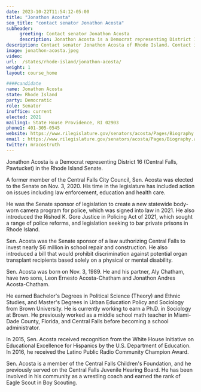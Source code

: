 ```yaml
---
date: 2023-10-22T11:54:12-05:00
title: "Jonathon Acosta"
seo_title: "contact senator Jonathon Acosta"
subheader:
     greeting: Contact senator Jonathon Acosta
     description: Jonathon Acosta is a Democrat representing District 16 (Central Falls, Pawtucket) in the Rhode Island Senate. A former member of the Central Falls City Council, Sen. Acosta was elected to the Senate on Nov. 3, 2020.
description: Contact senator Jonathon Acosta of Rhode Island. Contact information for Jonathon Acosta includes email address, phone number, and mailing address.
image: jonathon-acosta.jpeg
video:
url:  /states/rhode-island/jonathon-acosta/
weight: 1
layout: course_home

####candidate
name: Jonathon Acosta
state: Rhode Island
party: Democratic
role: Senator
inoffice: current
elected: 2021
mailing1: State House Providence, RI 02903
phone1: 401-305-0545
website: https://www.rilegislature.gov/senators/acosta/Pages/Biography.aspx/
email : https://www.rilegislature.gov/senators/acosta/Pages/Biography.aspx/
twitter: mracostruth
---
```


Jonathon Acosta is a Democrat representing District 16 (Central Falls, Pawtucket) in the Rhode Island Senate.

A former member of the Central Falls City Council, Sen. Acosta was elected to the Senate on Nov. 3, 2020. His time in the legislature has included action on issues including law enforcement, education and health care.

He was the Senate sponsor of legislation to create a new statewide body-worn camera program for police, which was signed into law in 2021. He also introduced the Rishod K. Gore Justice in Policing Act of 2021, which sought a range of police reforms, and legislation seeking to bar private prisons in Rhode Island.

Sen. Acosta was the Senate sponsor of a law authorizing Central Falls to invest nearly $6 million in school repair and construction. He also introduced a bill that would prohibit discrimination against potential organ transplant recipients based solely on a physical or mental disability.

Sen. Acosta was born on Nov. 3, 1989. He and his partner, Aly Chatham, have two sons, Leon Ernesto Acosta-Chatham and Jonathon Andres Acosta-Chatham.

He earned Bachelor's Degrees in Political Science (Theory) and Ethnic Studies, and Master's Degrees in Urban Education Policy and Sociology from Brown University. He is currently working to earn a Ph.D. in Sociology at Brown. He previously worked as a middle school math teacher in Miami-Dade County, Florida, and Central Falls before becoming a school administrator.

In 2015, Sen. Acosta received recognition from the White House Initiative on Educational Excellence for Hispanics by the U.S. Department of Education. In 2016, he received the Latino Public Radio Community Champion Award.

Sen. Acosta is a member of the Central Falls Children's Foundation, and he previously served on the Central Falls Juvenile Hearing Board. He has been involved in his community as a wrestling coach and earned the rank of Eagle Scout in Boy Scouting.​​​​​
